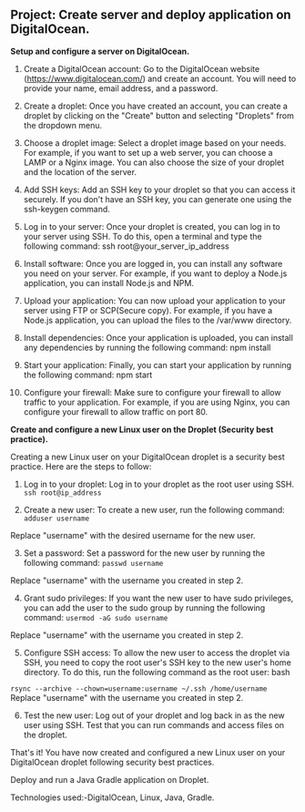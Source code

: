 ## Project: Create server and deploy application on DigitalOcean.
**Setup and configure a server on DigitalOcean.**

1. Create a DigitalOcean account: Go to the DigitalOcean website (https://www.digitalocean.com/) and create an account. You will need to provide your name, email address, and a password.

2. Create a droplet: Once you have created an account, you can create a droplet by clicking on the "Create" button and selecting "Droplets" from the dropdown menu.

3. Choose a droplet image: Select a droplet image based on your needs. For example, if you want to set up a web server, you can choose a LAMP or a Nginx image. You can also choose the size of your droplet and the location of the server.

4. Add SSH keys: Add an SSH key to your droplet so that you can access it securely. If you don't have an SSH key, you can generate one using the ssh-keygen command.

5. Log in to your server: Once your droplet is created, you can log in to your server using SSH. To do this, open a terminal and type the following command: ssh root@your_server_ip_address

6. Install software: Once you are logged in, you can install any software you need on your server. For example, if you want to deploy a Node.js application, you can install Node.js and NPM.

7. Upload your application: You can now upload your application to your server using FTP or SCP(Secure copy). For example, if you have a Node.js application, you can upload the files to the /var/www directory.

8. Install dependencies: Once your application is uploaded, you can install any dependencies by running the following command: npm install

9. Start your application: Finally, you can start your application by running the following command: npm start

10. Configure your firewall: Make sure to configure your firewall to allow traffic to your application. For example, if you are using Nginx, you can configure your firewall to allow traffic on port 80.


**Create and configure a new Linux user on the Droplet (Security best practice).**

Creating a new Linux user on your DigitalOcean droplet is a security best practice. Here are the steps to follow:


1. Log in to your droplet: Log in to your droplet as the root user using SSH.
`ssh root@ip_address`

2. Create a new user: To create a new user, run the following command:
`adduser username`

Replace "username" with the desired username for the new user.

3. Set a password: Set a password for the new user by running the following command:
`passwd username`

Replace "username" with the username you created in step 2.

4. Grant sudo privileges: If you want the new user to have sudo privileges, you can add the user to the sudo group by running the following command:
`usermod -aG sudo username`

Replace "username" with the username you created in step 2.

5. Configure SSH access: To allow the new user to access the droplet via SSH, you need to copy the root user's SSH key to the new user's home directory. To do this, run the following command as the root user:
bash

`rsync --archive --chown=username:username ~/.ssh /home/username`
Replace "username" with the username you created in step 2.

6. Test the new user: Log out of your droplet and log back in as the new user using SSH. Test that you can run commands and access files on the droplet.

That's it! You have now created and configured a new Linux user on your DigitalOcean droplet following security best practices.


Deploy and run a Java Gradle application on Droplet.

Technologies used:-DigitalOcean, Linux, Java, Gradle.
